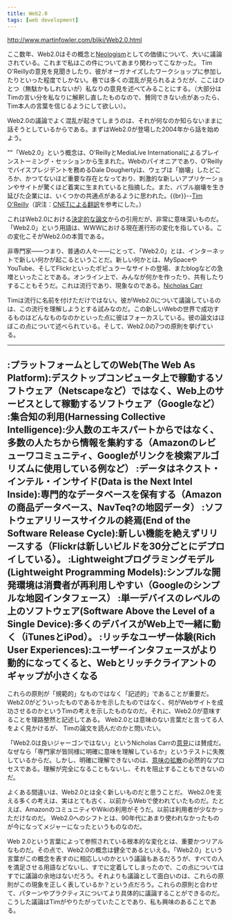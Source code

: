 ```yaml
---
title: Web2.0
tags: [web development]
---
```


http://www.martinfowler.com/bliki/Web2.0.html



ここ数年、Web2.0はその概念と[Neologism](/Neologism)としての価値について、大いに議論されている。これまで私はこの件についてあまり関わってこなかった。 Tim O'Reillyの意見を見聞きしたり、彼がオーガナイズしたワークショップに参加したりといった程度でしかない。巷では多くの混乱が見られるようだが、ここはひとつ（無駄かもしれないが）私なりの意見を述べてみることにする。（大部分はTimの言い分を私なりに解釈し直したものなので、賛同できない点があったら、Tim本人の言葉を信じるようにして欲しい）。

Web2.0の議論でよく混乱が起きてしまうのは、それが何なのか知らないままに話そうとしているからである。まずはWeb2.0が登場した2004年から話を始めよう。

""「Web2.0」という概念は、O'ReillyとMediaLive Internationalによるブレインストーミング・セッションから生まれた。Webのパイオニアであり、O'Reillyでバイスプレジデントを務めるDale Doughertyは、ウェブは「崩壊」したどころか、かつてないほど重要な存在となっており、刺激的な新しいアプリケーションやサイトが驚くほど着実に生まれていると指摘した。また、バブル崩壊を生き延びた企業には、いくつかの共通点があるように思われた。{{br}}--[Tim O'Reilly](http://www.oreillynet.com/pub/a/oreilly/tim/news/2005/09/30/what-is-web-20.html)（訳注：[CNETによる翻訳](http://japan.cnet.com/column/web20/story/0,2000055933,20090039,00.htm)を参考にした。）

これはWeb2.0における[決定的な論文](http://www.oreillynet.com/pub/a/oreilly/tim/news/2005/09/30/what-is-web-20.html)からの引用だが、非常に意味深いものだ。「Web2.0」という用語は、WWWにおける現在進行形の変化を指している。この変化こそがWeb2.0の本質である。

非専門家——つまり、普通の人々——にとって、「Web2.0」とは、インターネットで新しい何かが起こるということだ。新しい何かとは、MySpaceやYouTube、そしてFlickrといったポピュラーなサイトの登場、またblogなどの急増といったことである。オンライン上で、みんなが何かを作ったり、共有したりすることもそうだ。これは流行であり、現象なのである。[Nicholas Carr](http://www.roughtype.com/archives/2006/12/the_semantics_w_1.php)

Timは流行に名前を付けただけではない。彼がWeb2.0について議論しているのは、この流行を理解しようとする試みなのだ。この新しいWebの世界で成功するものはどんなものなのかといった点に彼はフォーカスしている。彼の論文はほぼこの点について述べられている。そして、Web2.0の7つの原則を挙げている。

----

:プラットフォームとしてのWeb(The Web As Platform):デスクトップコンピュータ上で稼動するソフトウェア（Netscapeなど）ではなく、Web上のサービスとして稼動するソフトウェア（Googleなど）
:集合知の利用(Harnessing Collective Intelligence):少人数のエキスパートからではなく、多数の人たちから情報を集約する（Amazonのレビューワコミュニティ、Googleがリンクを検索アルゴリズムに使用している例など）
:データはネクスト・インテル・インサイド(Data is the Next Intel Inside):専門的なデータベースを保有する（Amazonの商品データベース、NavTeq?の地図データ）
:ソフトウェアリリースサイクルの終焉(End of the Software Release Cycle):新しい機能を絶えずリリースする（Flickrは新しいビルドを30分ごとにデプロイしている）。
:Lightweightプログラミングモデル(Lightweight Programming Models):シンプルな開発環境は消費者が再利用しやすい（Googleのシンプルな地図インタフェース）
:単一デバイスのレベルの上のソフトウェア(Software Above the Level of a Single Device):多くのデバイスがWeb上で一緒に動く（iTunesとiPod）。
:リッチなユーザー体験(Rich User Experiences):ユーザーインタフェースがより動的になってくると、Webとリッチクライアントのギャップが小さくなる
----

これらの原則が「規範的」なものではなく「記述的」であることが重要だ。 Web2.0がどういったものであるかを示したものではなく、何がWebサイトを成功させるのかというTimの考えを示したものなのだ。それに、Web2.0が意味することを理路整然と記述してある。 Web2.0とは意味のない言葉だと言ってる人をよく見かけるが、 Timの論文を読んだのかと問いたい。

「Web2.0は良いジャーゴンではない」というNicholas Carrの[意見](http://www.roughtype.com/archives/2006/12/the_semantics_w_1.php)には賛成だ。なぜなら「専門家が皆同様に明確に意味を理解しているか」というテストに失敗しているからだ。しかし、明確に理解できないのは、[意味の拡散](/SemanticDiffusion)の必然的なプロセスである。理解が完全になることもないし、それを阻止することもできないのだ。

よくある間違いは、Web2.0とは全く新しいものだと思うことだ。 Web2.0を支える多くの考えは、実はとても古く、以前からWebで使われていたものだ。たとえば、AmazonのコミュニティやWikiの利用がそうだ。以前は利用者が少なかっただけなのだ。 Web2.0へのシフトとは、90年代にあまり使われなかったものが今になってメジャーになったというものなのだ。

Web 2.0という言葉によって参照されている根本的な変化とは、重要かつリアルなものだ。その点で、Web2.0の概念は健全であるといえる。「Web2.0」という言葉がこの概念を表すのに相応しいのかという議論もあるだろうが、すべての人を満足させる用語などないし、すでに定着してしまったので、この点についてはすでに議論の余地はないだろう。それよりも議論として面白いのは、これらの原則がこの現象を正しく表しているか？という点だろう。これらの原則と合わせて、パターンやプラクティスについてより具体的に議論することができるのだ。こうした議論はTimがやりたがっていたことであり、私も興味のあることである。
